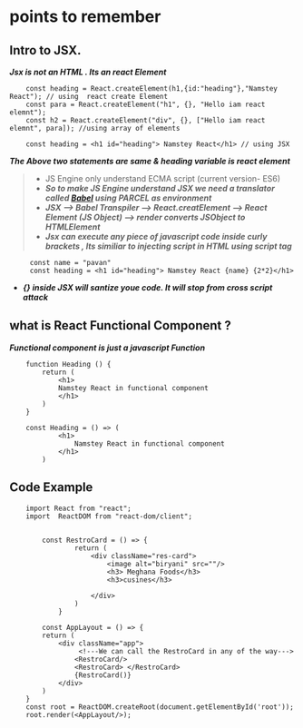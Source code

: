 # points to remember 

##  Intro to JSX.
***Jsx is not an HTML . Its an react Element***

        const heading = React.createElement(h1,{id:"heading"},"Namstey React"); // using  react create Element
        const para = React.createElement("h1", {}, "Hello iam react elemnt"); 
        const h2 = React.createElement("div", {}, ["Hello iam react elemnt", para]); //using array of elements

        const heading = <h1 id="heading"> Namstey React</h1> // using JSX

***The Above two statements are same & heading variable is react element***

 >- JS Engine only understand ECMA script (current version- ES6)
 >- ***So to make JS Engine understand JSX we need a translator called [Babel](https://babeljs.io/) using PARCEL as environment***
 >- ***JSX --> Babel Transpiler --> React.creatElement --> React Element (JS Object) --> render converts JSObject to HTMLElement***
 >- ***Jsx can execute any piece of javascript code  inside curly brackets , Its  similiar to injecting script in HTML using script tag***

         const name = "pavan"
         const heading = <h1 id="heading"> Namstey React {name} {2*2}</h1>

- ***{} inside JSX  will santize youe code. It will stop from cross script attack***

## what is React Functional Component ?
***Functional component is  just a javascript Function***
    
        function Heading () {
            return (
                <h1>
                Namstey React in functional component
                </h1>
            )
        }
        
        const Heading = () => (
                <h1>
                    Namstey React in functional component
                </h1>
            )


## Code Example
        import React from "react";
        import  ReactDOM from "react-dom/client";


            const RestroCard = () => {
                    return (
                        <div className="res-card">
                            <image alt="biryani" src=""/>
                            <h3> Meghana Foods</h3>
                            <h3>cusines</h3>
                            
                        </div>
                    )
                }

            const AppLayout = () => {
            return (
                <div className="app"> 
                     <!---We can call the RestroCard in any of the way--->
                    <RestroCard/>
                    <RestroCard> </RestroCard>
                    {RestroCard()}
                </div>
            )
        }
        const root = ReactDOM.createRoot(document.getElementById('root'));
        root.render(<AppLayout/>);
